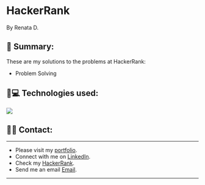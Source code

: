 # HackerRank
By Renata D.

## 📌 Summary:
These are my solutions to the problems at HackerRank: 

* Problem Solving

## 📌💻 Technologies used:

![](https://img.shields.io/badge/Code-Javascript-informational?style=flat&logo=javascript&logoColor=white&color=sucess)


## 📌📇 Contact:
<hr>

- Please visit my [portfolio](https://renatadickinson.netlify.app/).
- Connect with me on [LinkedIn](https://www.linkedin.com/in/renatafd/?locale=en_US).
- Check my [HackerRank](https://www.hackerrank.com/renata_dickinson?hr_r=1).
- Send me an email [Email](mailto:renata.f.dickinson@gmail.com?subject=[GitHub]).

<hr>